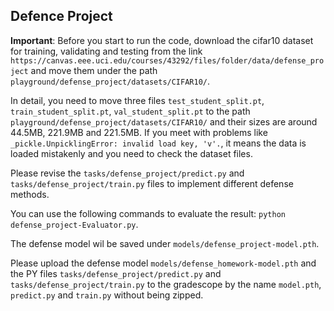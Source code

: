 ## Defence Project
**Important**: Before you start to run the code, download the cifar10 dataset for training, validating and testing from the link `https://canvas.eee.uci.edu/courses/43292/files/folder/data/defense_project` and move them under the path `playground/defense_project/datasets/CIFAR10/`.

In detail, you need to move three files `test_student_split.pt`, `train_student_split.pt`, `val_student_split.pt` to the path `playground/defense_project/datasets/CIFAR10/` and their sizes are around 44.5MB, 221.9MB and 221.5MB. If you meet with problems like `_pickle.UnpicklingError: invalid load key, 'v'.`, it means the data is loaded mistakenly and you need to check the dataset files.



Please revise the `tasks/defense_project/predict.py` and `tasks/defense_project/train.py` files to implement different defense methods.

You can use the following commands to evaluate the result: `python defense_project-Evaluator.py`.

The defense model wil be saved under `models/defense_project-model.pth`.

Please upload the defense model `models/defense_homework-model.pth` and the PY files `tasks/defense_project/predict.py` and `tasks/defense_project/train.py` to the gradescope by the name `model.pth`, `predict.py` and `train.py` without being zipped.
